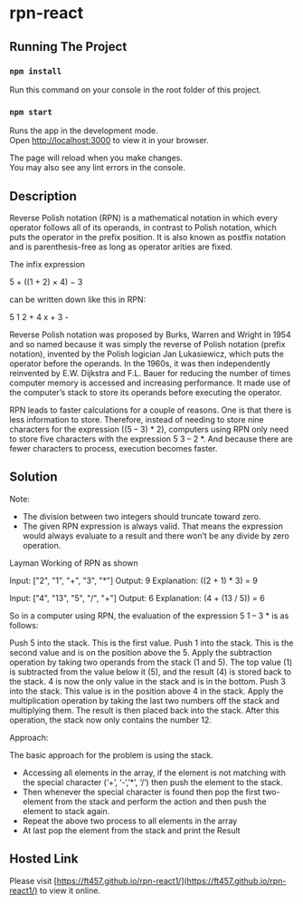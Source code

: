 # rpn-react

## Running The Project

### `npm install`

Run this command on your console in the root folder of this project. 

### `npm start`

Runs the app in the development mode.\
Open [http://localhost:3000](http://localhost:3000) to view it in your browser.

The page will reload when you make changes.\
You may also see any lint errors in the console.

## Description

Reverse Polish notation (RPN) is a mathematical notation in which every operator follows all of its operands, in contrast to Polish notation, which puts the operator in the prefix position. 
It is also known as postfix notation and is parenthesis-free as long as operator arities are fixed. 

The infix expression

5 + ((1 + 2) × 4) − 3

can be written down like this in RPN:

5 1 2 + 4 x + 3 -

Reverse Polish notation was proposed by Burks, Warren and Wright in 1954 and so named because it was simply the reverse of Polish notation (prefix notation), invented by the Polish logician Jan Lukasiewicz, which puts the operator before the operands. 
In the 1960s, it was then independently reinvented by E.W. Dijkstra and F.L. Bauer for reducing the number of times computer memory is accessed and increasing performance. 
It made use of the computer’s stack to store its operands before executing the operator.

RPN leads to faster calculations for a couple of reasons. One is that there is less information to store. 
Therefore, instead of needing to store nine characters for the expression ((5 – 3) * 2), computers using RPN only need to store five characters with the expression 5 3 – 2 *. 
And because there are fewer characters to process, execution becomes faster.

## Solution 

Note:

- The division between two integers should truncate toward zero.
- The given RPN expression is always valid. That means the expression would always evaluate to a result and there won’t be any divide by zero operation.


Layman Working of RPN as shown

Input: ["2", "1", "+", "3", "*"]
Output: 9
Explanation: ((2 + 1) * 3) = 9

Input: ["4", "13", "5", "/", "+"]
Output: 6
Explanation: (4 + (13 / 5)) = 6

So in a computer using RPN, the evaluation of the expression 5 1 – 3 * is as follows:

Push 5 into the stack. This is the first value.
Push 1 into the stack. This is the second value and is on the position above the 5.
Apply the subtraction operation by taking two operands from the stack (1 and 5). The top value (1) is subtracted from the value below it (5), and the result (4) is stored back to the stack. 4 is now the only value in the stack and is in the bottom.
Push 3 into the stack. This value is in the position above 4 in the stack.
Apply the multiplication operation by taking the last two numbers off the stack and multiplying them. The result is then placed back into the stack. After this operation, the stack now only contains the number 12.

Approach:

The basic approach for the problem is using the stack.

- Accessing all elements in the array, if the element is not matching with the special character (‘+’, ‘-‘,’*’, ‘/’) then push the element to the stack.
- Then whenever the special character is found then pop the first two-element from the stack and perform the action and then push the element to stack again.
- Repeat the above two process to all elements in the array
- At last pop the element from the stack and print the Result

## Hosted Link

Please visit [https://ft457.github.io/rpn-react1/](https://ft457.github.io/rpn-react1/) to view it online. 

